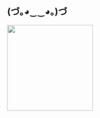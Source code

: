 ## (づ｡◕‿‿◕｡)づ

<!--
**Manav437/Manav437** is a ✨ _special_ ✨ repository because its `README.md` (this file) appears on your GitHub profile.

Here are some ideas to get you started:

- 🔭 I’m currently working on ...
- 🌱 I’m currently learning ...
- 👯 I’m looking to collaborate on ...
- 🤔 I’m looking for help with ...
- 💬 Ask me about ...
- 📫 How to reach me: ...
- 😄 Pronouns: ...
- ⚡ Fun fact: ...
-->

<p align="start">
  <img style="height:200px" src="https://i.pinimg.com/originals/39/2f/50/392f50c714cf6bf549e5878a913c996d.gif"/>
</p>
